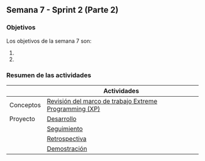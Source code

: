 ## Semana 7 - Sprint 2 (Parte 2)

### Objetivos

Los objetivos de la semana 7 son:

1. 
2. 
 
### Resumen de las actividades

|   | Actividades   |
|---|---------------|
|Conceptos   | [Revisión del marco de trabajo Extreme Programming (XP)](https://avargas20.github.io/MISW-Procesos/semanas/semana7/s7_xp)  |
|Proyecto    | [Desarrollo](https://avargas20.github.io/MISW-Procesos/semanas/semana7/s7_desarrollo)|
|            | [Seguimiento](https://avargas20.github.io/MISW-Procesos/semanas/semana7/s7_seguimiento)|
|            | [Retrospectiva](https://avargas20.github.io/MISW-Procesos/semanas/semana7/s7_retrospectiva)|
|            | [Demostración](https://avargas20.github.io/MISW-Procesos/semanas/semana7/s7_demo)|
